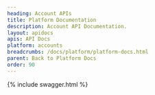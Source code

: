 ```yaml
---
heading: Account APIs
title: Platform Documentation
description: Account API Documentation.
layout: apidocs
apis: API Docs
platform: accounts
breadcrumbs: /docs/platform/platform-docs.html
parent: Back to Platform Docs
order: 90
---
```


{% include swagger.html %}
